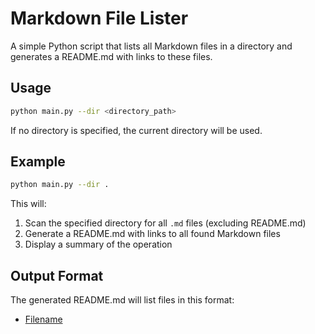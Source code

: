 # Markdown File Lister

A simple Python script that lists all Markdown files in a directory and generates a README.md with links to these files.

## Usage

```bash
python main.py --dir <directory_path>
```

If no directory is specified, the current directory will be used.

## Example

```bash
python main.py --dir .
```

This will:
1. Scan the specified directory for all `.md` files (excluding README.md)
2. Generate a README.md with links to all found Markdown files
3. Display a summary of the operation

## Output Format

The generated README.md will list files in this format:
- [Filename](filename.md)

